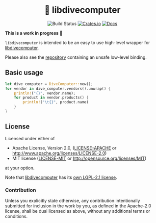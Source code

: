 <div align="center">

# 🧭 libdivecomputer

![Build Status](https://github.com/theCarlG/libdivecomputer-rs/workflows/CI/badge.svg)
[![Crates.io](https://img.shields.io/crates/v/libdivecomputer.svg)](https://crates.io/crates/libdivecomputer)
[![Docs](https://docs.rs/libdivecomputer/badge.svg)](https://docs.rs/libdivecomputer)

</div>

**This is a work in progress** 🚧

`libdivecomputer` is intended to be an easy to use high-level wrapper for [libdivecomputer](https://github.com/libdivecomputer/libdivecomputer).

Please also see the [repository](https://github.com/theCarlG/libdivecomputer-rs) containing an unsafe low-level binding.

## Basic usage

``` rust
let dive_computer = DiveComputer::new();
for vendor in dive_computer.vendors().unwrap() {
    println!("{}", vendor.name);
    for product in vendor.products() {
        println!("\t{}", product.name)
    }
}
```

## License

Licensed under either of

* Apache License, Version 2.0, ([LICENSE-APACHE](../LICENSE-APACHE) or http://www.apache.org/licenses/LICENSE-2.0)
* MIT license ([LICENSE-MIT](../LICENSE-MIT) or http://opensource.org/licenses/MIT)

at your option.

Note that [libdivecomputer](https://github.com/libdivecomputer/libdivecomputer) has its [own LGPL-2.1 license](https://github.com/libdivecomputer/libdivecomputer/blob/master/COPYING).

### Contribution

Unless you explicitly state otherwise, any contribution intentionally
submitted for inclusion in the work by you, as defined in the Apache-2.0
license, shall be dual licensed as above, without any additional terms or
conditions.
